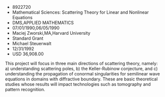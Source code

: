 
* 8922720
* Mathematical Sciences: Scattering Theory for Linear and Nonlinear Equations
* DMS,APPLIED MATHEMATICS
* 07/01/1990,06/05/1990
* Maciej Zworski,MA,Harvard University
* Standard Grant
* Michael Steuerwalt
* 12/31/1992
* USD 36,908.00

This project will focus in three main directions of scattering theory, namely:
a) understanding scattering poles, b) the Keller-Rubinow conjecture, and c)
understanding the propagation of conormal singularities for semilinear wave
equations in domains with diffractive boundary. These are basic theoretical
studies whose results will impact technologies such as tomography and pattern
recognition.
